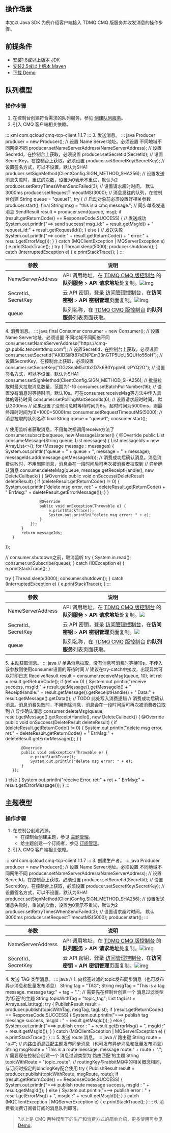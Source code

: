 ## 操作场景

本文以 Java SDK 为例介绍客户端接入 TDMQ CMQ 版服务并收发消息的操作步骤。

## 前提条件

- [安装1.8或以上版本 JDK](https://www.oracle.com/java/technologies/javase-downloads.html)
- [安装2.5或以上版本 Maven](http://maven.apache.org/download.cgi#)
- [下载 Demo](https://tdmq-document-1306598660.cos.ap-nanjing.myqcloud.com/%E5%85%AC%E6%9C%89%E4%BA%91demo/cmq/tdmq-cmq-Java-sdk-demo.zip)

## 队列模型
### 操作步骤
1. 在控制台创建符合需求的队列服务，参见 [创建队列服务](https://cloud.tencent.com/document/product/1496/61015)。
2. 引入 CMQ 客户端相关依赖。
<dx-codeblock>
:::  xml
   <dependency>
       <groupId>com.qcloud</groupId>
       <artifactId>cmq-tcp-client</artifactId>
       <version>1.1.7</version>
   </dependency>
:::
</dx-codeblock>
3. 发送消息。
<dx-codeblock>
:::  java
   Producer producer = new Producer();
   // 设置 Name Server地址。必须设置 不同地域不同网络不同
   producer.setNameServerAddress(NameServerAddress);
   // 设置SecretId，在控制台上获取，必须设置
   producer.setSecretId(SecretId);
   // 设置SecretKey，在控制台上获取，必须设置
   producer.setSecretKey(SecretKey);
   // 设置签名方式，可以不设置，默认为SHA1
   producer.setSignMethod(ClientConfig.SIGN_METHOD_SHA256);
   // 设置发送消息失败时，重试的次数，设置为0表示不重试，默认为2
   producer.setRetryTimesWhenSendFailed(3);
   // 设置请求超时时间， 默认3000ms
   producer.setRequestTimeoutMS(3000);
   // 消息发往的队列，在控制台创建
   String queue = "queue1";
   try {
       // 启动对象前必须设置好相关参数
       producer.start();
       final String msg = "this is a cmq message.";
       // 同步单条发送消息
       SendResult result = producer.send(queue, msg);
       if (result.getReturnCode() == ResponseCode.SUCCESS) {
           // 发送成功
           System.out.println("==> send success! msg_id:" + result.getMsgId() + " request_id:" + result.getRequestId());
       } else {
           // 发送失败
           System.out.println("==> code:" + result.getReturnCode() + " error:" + result.getErrorMsg());
       }
   } catch (MQClientException | MQServerException e) {
       e.printStackTrace();
   }
   try {
       Thread.sleep(5000);
       producer.shutdown();
   } catch (InterruptedException e) {
       e.printStackTrace();
   }
:::
</dx-codeblock>
<table>
    <thead>
    <tr>
        <th>参数</th>
        <th>说明</th>
    </tr>
    </thead>
    <tbody>
    <tr>
        <td>NameServerAddress</td>
        <td>API 调用地址，在 <a href='https://console.cloud.tencent.com/tdmq'>TDMQ CMQ 版控制台</a> 的<strong>队列服务</strong> &gt;
            <strong>API 请求地址</strong>处复制。<img src="https://main.qcloudimg.com/raw/397c634ac38494666e878caf69cf55e7.png"
                                             referrerpolicy="no-referrer" alt="img"></td>
    </tr>
    <tr>
        <td>SecretId、SecretKey</td>
        <td>云 API 密钥，登录 <a href='https://console.cloud.tencent.com/cam/overview'>访问管理控制台</a>，在<strong>访问密钥</strong> &gt;
            <strong>API 密钥管理</strong>页面复制。<img src="https://main.qcloudimg.com/raw/867837e2b1e6d347ecb04d7085938c08.png"
                                              referrerpolicy="no-referrer" alt="img"></td>
    </tr>
    <tr>
        <td style='text-align:left;'>queue</td>
        <td style='text-align:left;'>队列名称，在 <a href='https://console.cloud.tencent.com/tdmq'>TDMQ CMQ 版控制台</a> 的<strong>队列服务</strong>列表页面获取。
        </td>
    </tr>
    </tbody>
</table>
4. 消费消息。
<dx-codeblock>
:::  java
   final Consumer consumer = new Consumer();
   // 设置 Name Server地址。必须设置 不同地域不同网络不同
   consumer.setNameServerAddress("https://cmq-gz.public.tencenttdmq.com");
   // 设置SecretId，在控制台上获取，必须设置
   consumer.setSecretId("AKIDSiiRt87oENPEm33nGTP5UcU5QUHo55oH");
   // 设置SecretKey，在控制台上获取，必须设置
   consumer.setSecretKey("GGzSeaM5cttb2D7k6B0Yppb6LIzPYQ2O");
   // 设置签名方式，可以不设置，默认为SHA1
   consumer.setSignMethod(ClientConfig.SIGN_METHOD_SHA256);
   // 批量拉取时最大拉取消息数量，范围为1-16
   consumer.setBatchPullNumber(16);
   // 设置没有消息时等待时间，默认10s。可在consumer.receiveMsg等方法中传入具体的等待时间
   consumer.setPollingWaitSeconds(6);
   // 设置请求超时时间， 默认3000ms
   // 如果设置了没有消息时等待时间为6s，超时时间为5000ms，则最终超时时间为(6*1000+5000)ms
   consumer.setRequestTimeoutMS(5000);
   // 消息拉取的队列名称
   final String queue = "queue1";
   consumer.start();
   
   // 使用监听者获取消息，不用每次都调用receive方法了
   consumer.subscribe(queue, new MessageListener() {
       @Override
       public List<Long> consumeMessage(String queue, List<Message> messages) {
           List<Long> messageIds = new ArrayList<>();
           for (Message message : messages) {
               System.out.println("queue = " + queue + ", message = " + message);
               messageIds.add(message.getMessageId());
               // 消费成功后确认消息。消息消费失败时，不用删除消息，消息会在一段时间后可再次被消费者拉取到
               // 异步确认消息
               consumer.deleteMsg(queue, message.getReceiptHandle(), new DeleteCallback() {
                   @Override
                   public void onSuccess(DeleteResult deleteResult) {
                       if (deleteResult.getReturnCode() != 0) {
                           System.out.println("delete msg error, ret:" + deleteResult.getReturnCode() + " ErrMsg:" + deleteResult.getErrorMessage());
                       }
                   }
   
                   @Override
                   public void onException(Throwable e) {
                       e.printStackTrace();
                       System.out.println("delete msg error: " + e);
                   }
               });
           }
           return messageIds;
       }
   });
   
   // consumer.shutdown之前，取消监听
   try {
       System.in.read();
       consumer.unSubscribe(queue);
   } catch (IOException e) {
       e.printStackTrace();
   }
   
   try {
       Thread.sleep(3000);
       consumer.shutdown();
   } catch (InterruptedException e) {
       e.printStackTrace();
   }
:::
</dx-codeblock>
<table>
    <thead>
    <tr>
        <th>参数</th>
        <th>说明</th>
    </tr>
    </thead>
    <tbody>
    <tr>
        <td>NameServerAddress</td>
        <td>API 调用地址，在 <a href='https://console.cloud.tencent.com/tdmq'>TDMQ CMQ 版控制台</a> 的<strong>队列服务</strong> &gt;
            <strong>API 请求地址</strong>处复制。<img src="https://main.qcloudimg.com/raw/397c634ac38494666e878caf69cf55e7.png"></td>
    </tr>
    <tr>
        <td>SecretId、SecretKey</td>
        <td>云 API 密钥，登录 <a href='https://console.cloud.tencent.com/cam/overview'>访问管理控制台</a>，在<strong>访问密钥</strong> &gt;
            <strong>API 密钥管理</strong>页面复制。<img src="https://main.qcloudimg.com/raw/867837e2b1e6d347ecb04d7085938c08.png"></td>
    </tr>
    <tr>
        <td>queue</td>
        <td>队列名称，在 <a href='https://console.cloud.tencent.com/tdmq'>TDMQ CMQ 版控制台</a> 的<strong>队列服务</strong>列表页面获取。</td>
    </tr>
    </tbody>
</table>
5. 主动获取消息。
<dx-codeblock>
:::  java
   // 单条消息拉取，没有消息可消费时等待10s，不传入该参数则使用consumer设置的等待时间
   // 建议在try-catch中接收，出现异常可以打印日志
   ReceiveResult result = consumer.receiveMsg(queue, 10);
   int ret = result.getReturnCode();
   if (ret == 0) {
       System.out.println("receive success, msgId:" + result.getMessage().getMessageId() + " ReceiptHandle:" + result.getMessage().getReceiptHandle() + " Data:" + result.getMessage().getData());
       // TODO 此处写入消费逻辑
       // 消费成功后确认消息。消息消费失败时，不用删除消息，消息会在一段时间后可再次被消费者拉取到
       // 异步确认消息
       consumer.deleteMsg(queue, result.getMessage().getReceiptHandle(), new DeleteCallback() {
           @Override
           public void onSuccess(DeleteResult deleteResult) {
               if (deleteResult.getReturnCode() != 0) {
                   System.out.println("delete msg error, ret:" + deleteResult.getReturnCode() + " ErrMsg:" + deleteResult.getErrorMessage());
               }
           }
   
           @Override
           public void onException(Throwable e) {
               e.printStackTrace();
               System.out.println("delete msg error: " + e);
           }
       });
   } else {
       System.out.println("receive Error, ret:" + ret + " ErrMsg:" + result.getErrorMessage());
   }
:::
</dx-codeblock>

## 主题模型
### 操作步骤
1. 在控制台创建资源。
   -  在控制台创建主题，参见 [主题管理](https://cloud.tencent.com/document/product/1496/61021)。
   -  给主题创建一个订阅者，参见 [订阅管理](https://cloud.tencent.com/document/product/1496/61022)。
2. 引入 CMQ 客户端相关依赖。
<dx-codeblock>
:::  xml
   <dependency>
       <groupId>com.qcloud</groupId>
       <artifactId>cmq-tcp-client</artifactId>
       <version>1.1.7</version>
   </dependency>
:::
</dx-codeblock>
3. 创建生产者。
<dx-codeblock>
:::  java
   Producer producer = new Producer();
   // 设置 Name Server地址。必须设置 不同地域不同网络不同
   producer.setNameServerAddress(NameServerAddress);
   // 设置SecretId，在控制台上获取，必须设置
   producer.setSecretId(SecretId);
   // 设置SecretKey，在控制台上获取，必须设置
   producer.setSecretKey(SecretKey);
   // 设置签名方式，可以不设置，默认为SHA1
   producer.setSignMethod(ClientConfig.SIGN_METHOD_SHA256);
   // 设置发送消息失败时，重试的次数，设置为0表示不重试，默认为2
   producer.setRetryTimesWhenSendFailed(3);
   // 设置请求超时时间， 默认3000ms
   producer.setRequestTimeoutMS(5000);
   producer.start();
:::
</dx-codeblock>
<table>
    <thead>
    <tr>
        <th>参数</th>
        <th>说明</th>
    </tr>
    </thead>
    <tbody>
    <tr>
        <td>NameServerAddress</td>
        <td>API 调用地址，在 <a href='https://console.cloud.tencent.com/tdmq'>TDMQ CMQ 版控制台</a> 的<strong>队列服务</strong> &gt;
            <strong>API 请求地址</strong>处复制。<img src="https://main.qcloudimg.com/raw/397c634ac38494666e878caf69cf55e7.png"
                                             referrerpolicy="no-referrer" alt="img"></td>
    </tr>
    <tr>
        <td>SecretId、SecretKey</td>
        <td>云 API 密钥，登录 <a href='https://console.cloud.tencent.com/cam/overview'>访问管理控制台</a>，在<strong>访问密钥</strong> &gt;
            <strong>API 密钥管理</strong>页面复制。<img src="https://main.qcloudimg.com/raw/867837e2b1e6d347ecb04d7085938c08.png"
                                              referrerpolicy="no-referrer" alt="img"></td>
    </tr>
    </tbody>
</table>
4. 发送 TAG 类型消息。
<dx-codeblock>
:::  java
   // 1. 向标签过滤的topic发布同步消息（也可发布异步消息和批量发布消息）
   String tag = "TAG";
   String msgTag = "This is a tag message. message tag:" + tag + ".";
   // 需要先在控制台创建一个 消息过滤类型为'标签'的主题
   String topicWithTag = "topic_tag";
   List<String> tagList = Arrays.asList(tag);
   try {
       PublishResult result = producer.publish(topicWithTag, msgTag, tagList);
       if (result.getReturnCode() == ResponseCode.SUCCESS) {
           System.out.println("===> publish tag message success, msgId : " + result.getMsgId());
       } else {
           System.out.println("===> publish error : " + result.getErrorMsg() + ", msgId :" + result.getMsgId());
       }
   } catch (MQClientException | MQServerException e) {
       e.printStackTrace();
   }
:::
</dx-codeblock>
5. 发送 route 消息。
<dx-codeblock>
:::  java
   // 路由键
   String route = "a.#";
   // 向路由消息匹配主题发布同步消息（也可发布异步消息和批量发布消息）
   String msgRoute = "This is a route message. message route:" + route + ".";
   // 需要现在控制台创建一个 消息过滤类型为'路由匹配'的主题
   String topicWithRoute = "topic_route";
   // routingKey与rabbitMQ中的相关概念相同，与订阅时指定的bindingKey配合使用
   try {
       PublishResult result = producer.publish(topicWithRoute, msgRoute, route);
       if (result.getReturnCode() == ResponseCode.SUCCESS) {
           System.out.println("===> publish route message success, msgId : " + result.getMsgId());
       } else {
           System.out.println("===> publish error : " + result.getErrorMsg() + ", msgId :" + result.getMsgId());
       }
   } catch (MQClientException | MQServerException e) {
       e.printStackTrace();
   }
:::
</dx-codeblock>
6. 消费者消费订阅者订阅的消息队列即可。

>?以上是 CMQ 两种模型下的生产和消费方式的简单介绍，更多使用可参见 [Demo](https://tdmq-document-1306598660.cos.ap-nanjing.myqcloud.com/%E5%85%AC%E6%9C%89%E4%BA%91demo/cmq/tdmq-cmq-Java-sdk-demo.zip)。
